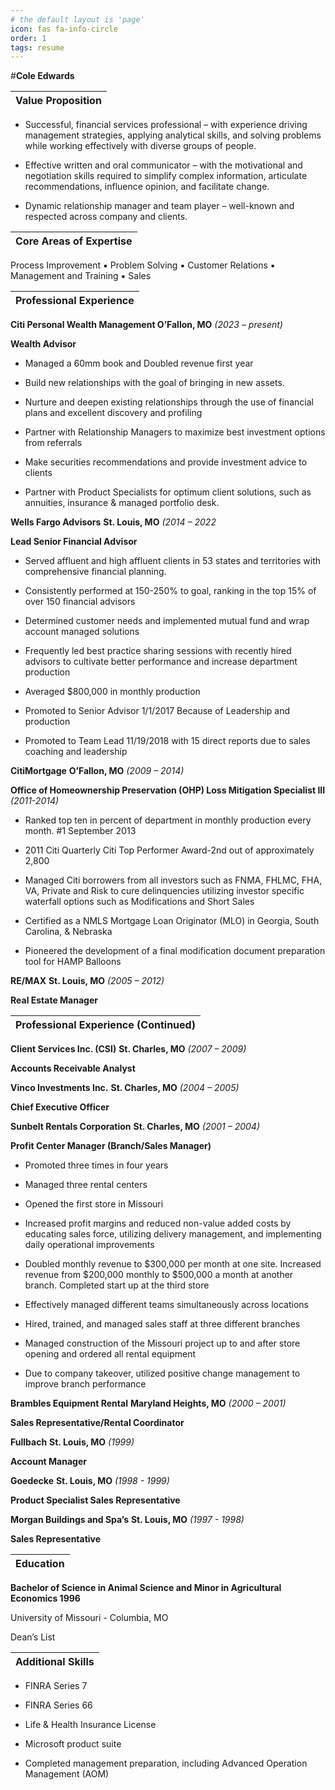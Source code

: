 ```yaml
---
# the default layout is 'page'
icon: fas fa-info-circle
order: 1
tags: resume
---
```





#**Cole Edwards**



| **Value Proposition** |
|-----------------------|

-   Successful, financial services professional – with experience
    driving management strategies, applying analytical skills, and
    solving problems while working effectively with diverse groups of
    people.

-   Effective written and oral communicator – with the motivational and
    negotiation skills required to simplify complex information,
    articulate recommendations, influence opinion, and facilitate
    change.

-   Dynamic relationship manager and team player – well-known and
    respected across company and clients.

| **Core Areas of Expertise** |
|-----------------------------|

Process Improvement ▪ Problem Solving ▪ Customer Relations ▪ Management
and Training ▪ Sales

| **Professional Experience** |
|-----------------------------|

**Citi Personal Wealth Management O’Fallon, MO** *(2023 – present)*

**Wealth Advisor**

-   Managed a 60mm book and Doubled revenue first year

-   Build new relationships with the goal of bringing in new assets.

-   Nurture and deepen existing relationships through the use of
    financial plans and excellent discovery and profiling

-   Partner with Relationship Managers to maximize best investment
    options from referrals

-   Make securities recommendations and provide investment advice to
    clients

-   Partner with Product Specialists for optimum client solutions, such
    as annuities, insurance & managed portfolio desk.

**Wells Fargo Advisors** **St. Louis, MO** *(2014 – 2022*

**Lead Senior Financial Advisor**

-   Served affluent and high affluent clients in 53 states and
    territories with comprehensive financial planning.

-   Consistently performed at 150-250% to goal, ranking in the top 15%
    of over 150 financial advisors

-   Determined customer needs and implemented mutual fund and wrap
    account managed solutions

-   Frequently led best practice sharing sessions with recently hired
    advisors to cultivate better performance and increase department
    production

-   Averaged \$800,000 in monthly production

-   Promoted to Senior Advisor 1/1/2017 Because of Leadership and
    production

-   Promoted to Team Lead 11/19/2018 with 15 direct reports due to sales
    coaching and leadership

**CitiMortgage** **O’Fallon, MO** *(2009 – 2014)*

**Office of Homeownership Preservation (OHP) Loss Mitigation Specialist
III** *(2011-2014)*

-   Ranked top ten in percent of department in monthly production every
    month. \#1 September 2013

-   2011 Citi Quarterly Citi Top Performer Award-2nd out of
    approximately 2,800

-   Managed Citi borrowers from all investors such as FNMA, FHLMC, FHA,
    VA, Private and Risk to cure delinquencies utilizing investor
    specific waterfall options such as Modifications and Short Sales

-   Certified as a NMLS Mortgage Loan Originator (MLO) in Georgia, South
    Carolina, & Nebraska

-   Pioneered the development of a final modification document
    preparation tool for HAMP Balloons

**RE/MAX** **St. Louis, MO** *(2005 – 2012)*

**Real Estate Manager**

| **Professional Experience (Continued)** |
|-----------------------------------------|

**Client Services Inc. (CSI)** **St. Charles, MO** *(2007 – 2009)*

**Accounts Receivable Analyst**

**Vinco Investments Inc.** **St. Charles, MO** *(2004 – 2005)*

**Chief Executive Officer**

**Sunbelt Rentals Corporation** **St. Charles, MO** *(2001 – 2004)*

**Profit Center Manager (Branch/Sales Manager)**

-   Promoted three times in four years

-   Managed three rental centers

-   Opened the first store in Missouri

-   Increased profit margins and reduced non-value added costs by
    educating sales force, utilizing delivery management, and
    implementing daily operational improvements

-   Doubled monthly revenue to \$300,000 per month at one site.
    Increased revenue from \$200,000 monthly to \$500,000 a month at
    another branch. Completed start up at the third store

-   Effectively managed different teams simultaneously across locations

-   Hired, trained, and managed sales staff at three different branches

-   Managed construction of the Missouri project up to and after store
    opening and ordered all rental equipment

-   Due to company takeover, utilized positive change management to
    improve branch performance

**Brambles Equipment Rental** **Maryland Heights, MO** *(2000 – 2001)*

**Sales Representative/Rental Coordinator**

**Fullbach** **St. Louis, MO** *(1999)*

**Account Manager**

**Goedecke** **St. Louis, MO** *(1998 - 1999)*

**Product Specialist Sales Representative**

**Morgan Buildings and Spa’s** **St. Louis, MO** *(1997 - 1998)*

**Sales Representative**

| **Education** |
|---------------|

**Bachelor of Science in Animal Science and Minor in Agricultural
Economics 1996**

University of Missouri - Columbia, MO

Dean’s List

| **Additional Skills** |
|-----------------------|

-   FINRA Series 7

-   FINRA Series 66

-   Life & Health Insurance License

-   Microsoft product suite

-   Completed management preparation, including Advanced Operation
    Management (AOM)
